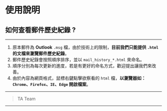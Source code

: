 使用說明
======================

## 如何查看郵件歷史紀錄 ?

---

  1. 原本郵件為 **Outlook** `.msg` 檔，由於技術上的限制，**目前我們只能提供 `.html` 的文檔來瀏覽郵件歷史紀錄**。
  2. 郵件歷史紀錄會按照順序排序，並以 `mail_history_*.html` 來命名。
  3. 順序分別為每次更新的進度，若是有更好的命名方式，歡迎提出讓我們來改善。
  4. 由於內容為網頁格式，鼠標右鍵點擊欲察看的 `html` 檔，**以瀏覽器如：`Chrome`、`Firefox`、`IE`、`Edge` 開啟檔案**。

---

 > TA Team

---
